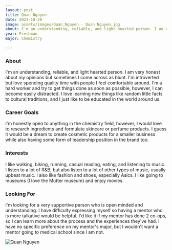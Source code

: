 ```yaml
---
layout: post
title: Quan Nguyen 
date: 2023-10-20
image: assets/images/Quan_Nguyen - Quan Nguyen.jpg
about: I'm an understanding, reliable, and light hearted person. I am very honest about my opinions but sometimes I come across as blunt. I'm introverted but love spending quality time with people I feel comfortable around. I'm a hard worker and try to get things done as soon as possible, however, I can become easily distracted. I love learning new things like random little facts to cultural traditions, and I just like to be educated in the world around us. 
year: Freshman
major: Chemistry

---
```


### About

I'm an understanding, reliable, and light hearted person. I am very honest about my opinions but sometimes I come across as blunt. I'm introverted but love spending quality time with people I feel comfortable around. I'm a hard worker and try to get things done as soon as possible, however, I can become easily distracted. I love learning new things like random little facts to cultural traditions, and I just like to be educated in the world around us. 

### Career Goals

I'm honestly open to anything in the chemistry field, however, I would love to research ingredients and formulate skincare or perfume products. I guess it would be a dream to create cosmetic products for a smaller business while also having some form of leadership position in the brand too. 

### Interests

I like walking, biking, running, casual reading, eating, and listening to music. I listen to a lot of R&B, but also listen to a lot of other types of music, usually upbeat music. I also like fashion and shoes, especially Asics. I like going to museums (I love the Mutter museum) and enjoy movies. 

### Looking For

I'm looking for a very supportive person who is open minded and understanding. I have difficulty expressing myself so having a mentor who is more talkative would be helpful. I'd like it if my mentor has done 2 co-ops, so I can learn more about the process and the experiences they've had. I have no specific preference on my mentor's major, but I wouldn't want a mentor going to medical school since I am not.

<div class="text-center my-5">
    <img src="https://sase-drexel.github.io/mentorship-2023/assets/images/Quan_Nguyen - Quan Nguyen.jpg" alt="Quan Nguyen" class="rounded post-img" />
</div>
